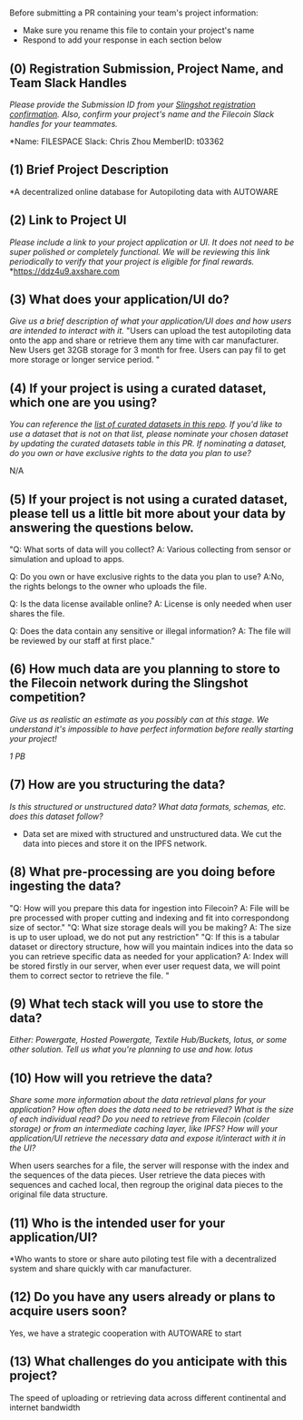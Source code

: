 # <Project Name>

Before submitting a PR containing your team's project information:
- Make sure you rename this file to contain your project's name
- Respond to add your response in each section below

## (0) Registration Submission, Project Name, and Team Slack Handles

*Please provide the Submission ID from your [Slingshot registration confirmation](https://slingshot.filecoin.io/register-now).  Also, confirm your project's name and the Filecoin Slack handles for your teammates.*

*Name: FILESPACE
Slack: Chris Zhou
MemberID: t03362


## (1) Brief Project Description

*A decentralized online database for Autopiloting data with AUTOWARE

## (2) Link to Project UI

*Please include a link to your project application or UI. It does not need to be super polished or completely functional. We will be reviewing this link periodically to verify that your project is eligible for final rewards.*
*https://ddz4u9.axshare.com

## (3) What does your application/UI do?

*Give us a brief description of what your application/UI does and how users are intended to interact with it.*
"Users can upload the test autopiloting data onto the app and share or retrieve them any time with car manufacturer.
New Users get 32GB storage for 3 month for free.
Users can pay fil to get more storage or longer service period.
"

## (4) If your project is using a curated dataset, which one are you using?

*You can reference the [list of curated datasets in this repo](https://github.com/filecoin-project/slingshot/blob/master/datasets.md). If you'd like to use a dataset that is not on that list, please nominate your chosen dataset by updating the curated datasets table in this PR. If nominating a dataset, do you own or have exclusive rights to the data you plan to use?*

N/A

## (5) If your project is not using a curated dataset, please tell us a little bit more about your data by answering the questions below.


"Q: What sorts of data will you collect? 
A: Various collecting from sensor or simulation and upload to apps.

Q: Do you own or have exclusive rights to the data you plan to use? 
A:No, the rights belongs to the owner who uploads the file.

Q: Is the data license available online? 
A: License is only needed when user shares the file.

Q: Does the data contain any sensitive or illegal information?
A: The file will be reviewed by our staff at first place."

## (6) How much data are you planning to store to the Filecoin network during the Slingshot competition?

*Give us as realistic an estimate as you possibly can at this stage. We understand it's impossible to have perfect information before really starting your project!*

*1 PB*

## (7) How are you structuring the data?

*Is this structured or unstructured data? What data formats, schemas, etc. does this dataset follow?*
* Data set are mixed with structured and unstructured data. We cut the data into pieces and store it on the IPFS network.


## (8) What pre-processing are you doing before ingesting the data?


"Q: How will you prepare this data for ingestion into Filecoin?
A: File will be pre processed with proper cutting and indexing and fit into correspondong size of sector."
"Q: What size storage deals will you be making?
A: The size is up to user upload, we do not put any restriction"
"Q: If this is a tabular dataset or directory structure, how will you maintain indices into the data so you can retrieve specific data as needed for your application?
A: Index will be stored firstly in our server, when ever user request data, we will point them to correct sector to retrieve the file.
"


## (9)  What tech stack will you use to store the data?

*Either: Powergate, Hosted Powergate, Textile Hub/Buckets, lotus, or some other solution. Tell us what you're planning to use and how.*
*lotus*

## (10) How will you retrieve the data?

*Share some more information about the data retrieval plans for your application? How often does the data need to be retrieved? What is the size of each individual read? Do you need to retrieve from Filecoin (colder storage) or from an intermediate caching layer, like IPFS? How will your application/UI retrieve the necessary data and expose it/interact with it in the UI?*

When users searches for a file, the server will response with the index and the sequences of the data pieces. User retrieve the data pieces with sequences and cached local, then regroup the original data pieces to the original file data structure.


## (11) Who is the intended user for your application/UI?
*Who wants to store or share auto piloting test file with a decentralized system and share quickly with car manufacturer.


## (12) Do you have any users already or plans to acquire users soon?
Yes, we have a strategic cooperation with AUTOWARE to start

## (13) What challenges do you anticipate with this project?
The speed of uploading or retrieving data across different continental and internet bandwidth
